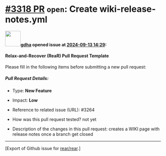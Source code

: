 [\#3318 PR](https://github.com/rear/rear/pull/3318) `open`: Create wiki-release-notes.yml
=========================================================================================

#### <img src="https://avatars.githubusercontent.com/u/888633?u=cdaeb31efcc0048d3619651aa18dd4b76e636b21&v=4" width="50">[gdha](https://github.com/gdha) opened issue at [2024-09-13 14:29](https://github.com/rear/rear/pull/3318):

#### Relax-and-Recover (ReaR) Pull Request Template

Please fill in the following items before submitting a new pull request:

##### Pull Request Details:

-   Type: **New Feature**

-   Impact: **Low**

-   Reference to related issue (URL): \#3264

-   How was this pull request tested? not yet

-   Description of the changes in this pull request: creates a WIKI page
    with release notes once a branch get closed

------------------------------------------------------------------------

\[Export of Github issue for
[rear/rear](https://github.com/rear/rear).\]
